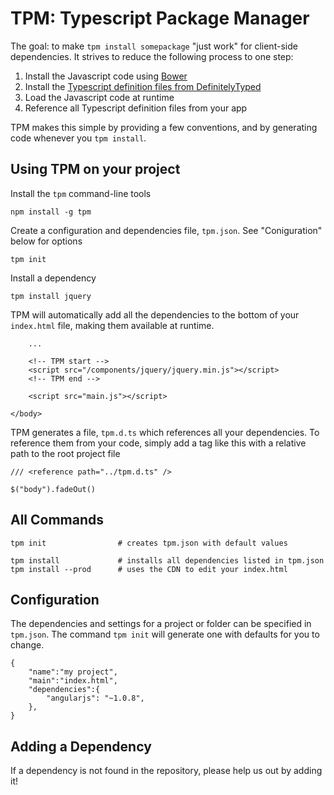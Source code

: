 TPM: Typescript Package Manager
===============================

The goal: to make `tpm install somepackage` "just work" for client-side dependencies. It strives to reduce the following process to one step:

1. Install the Javascript code using [Bower][bower]
2. Install the [Typescript definition files from DefinitelyTyped][definitelyTyped]
3. Load the Javascript code at runtime
4. Reference all Typescript definition files from your app

TPM makes this simple by providing a few conventions, and by generating code whenever you `tpm install`.

Using TPM on your project
-------------------------

Install the `tpm` command-line tools
    
    npm install -g tpm

Create a configuration and dependencies file, `tpm.json`. See "Coniguration" below for options

    tpm init

Install a dependency

    tpm install jquery

TPM will automatically add all the dependencies to the bottom of your `index.html` file, making them available at runtime. 

        ...

        <!-- TPM start -->
        <script src="/components/jquery/jquery.min.js"></script>
        <!-- TPM end -->

        <script src="main.js"></script>

    </body>
    
TPM generates a file, `tpm.d.ts` which references all your dependencies. To reference them from your code, simply add a tag like this with a relative path to the root project file

    /// <reference path="../tpm.d.ts" />

    $("body").fadeOut()
    


All Commands
------------

    tpm init                # creates tpm.json with default values

    tpm install             # installs all dependencies listed in tpm.json
    tpm install --prod      # uses the CDN to edit your index.html


Configuration
-------------

The dependencies and settings for a project or folder can be specified in `tpm.json`. The command `tpm init` will generate one with defaults for you to change. 

    {
        "name":"my project",
        "main":"index.html",
        "dependencies":{
            "angularjs": "~1.0.8",
        },
    }

Adding a Dependency
-------------------

If a dependency is not found in the repository, please help us out by adding it! 




[typescript]: http://typescriptlang.org/
[definitelyTyped]: https://github.com/borisyankov/DefinitelyTyped
[bower]: http://bower.io/